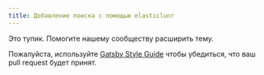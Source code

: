```yaml
---
title: Добавление поиска с помощью elasticlunr
---
```


Это тупик. Помогите нашему сообществу расширить тему.

Пожалуйста, используйте [Gatsby Style Guide](/contributing/gatsby-style-guide/) чтобы убедиться, что ваш
pull request будет принят.
